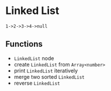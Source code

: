 # Linked List

```
1->2->3->4->null
```

## Functions

- `LinkedList` node
- create `LinkedList` from `Array<number>`
- print `LinkedList` iteratively
- merge two sorted `LinkedList`
- reverse `LinkedList`
